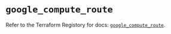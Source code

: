 # `google_compute_route`

Refer to the Terraform Registory for docs: [`google_compute_route`](https://registry.terraform.io/providers/hashicorp/google-beta/4.74.0/docs/resources/google_compute_route).

